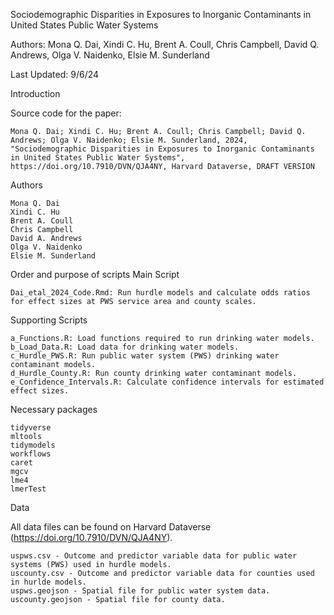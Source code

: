 Sociodemographic Disparities in Exposures to Inorganic Contaminants in United States Public Water Systems

Authors: Mona Q. Dai, Xindi C. Hu, Brent A. Coull, Chris Campbell, David Q. Andrews, Olga V. Naidenko, Elsie M. Sunderland

Last Updated: 9/6/24


Introduction

Source code for the paper:

    Mona Q. Dai; Xindi C. Hu; Brent A. Coull; Chris Campbell; David Q. Andrews; Olga V. Naidenko; Elsie M. Sunderland, 2024, "Sociodemographic Disparities in Exposures to Inorganic Contaminants in United States Public Water Systems", https://doi.org/10.7910/DVN/QJA4NY, Harvard Dataverse, DRAFT VERSION

Authors

    Mona Q. Dai
    Xindi C. Hu
    Brent A. Coull
    Chris Campbell
    David A. Andrews
    Olga V. Naidenko
    Elsie M. Sunderland

Order and purpose of scripts
Main Script

    Dai_etal_2024_Code.Rmd: Run hurdle models and calculate odds ratios for effect sizes at PWS service area and county scales.

Supporting Scripts

    a_Functions.R: Load functions required to run drinking water models.
    b_Load_Data.R: Load data for drinking water models.
    c_Hurdle_PWS.R: Run public water system (PWS) drinking water contaminant models.
    d_Hurdle_County.R: Run county drinking water contaminant models.
    e_Confidence_Intervals.R: Calculate confidence intervals for estimated effect sizes.

Necessary packages

    tidyverse
    mltools
    tidymodels
    workflows
    caret
    mgcv
    lme4
    lmerTest

Data

All data files can be found on Harvard Dataverse (https://doi.org/10.7910/DVN/QJA4NY).

    uspws.csv - Outcome and predictor variable data for public water systems (PWS) used in hurdle models.
    uscounty.csv - Outcome and predictor variable data for counties used in hurlde models.
    uspws.geojson - Spatial file for public water system data.
    uscounty.geojson - Spatial file for county data.


